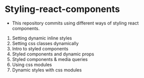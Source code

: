 # Styling-react-components

* This repository commits using different ways of styling react components.

1. Setting dynamic inline styles
2. Setting css classes dynamically
3. Intro to styled components
4. Styled components and dynamic props
5. Styled components & media queries
6. Using css modules
7. Dynamic styles with css modules